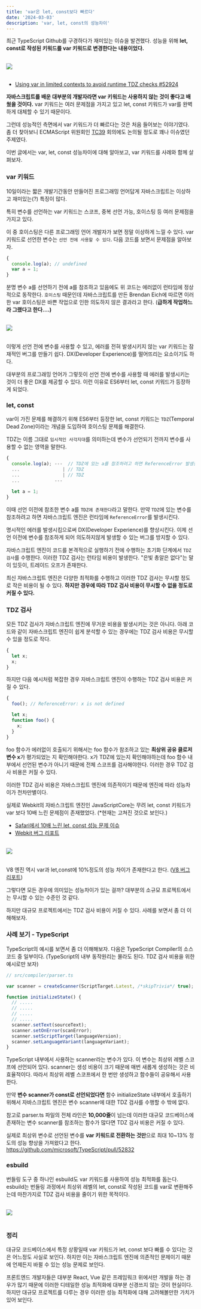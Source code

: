 ```yaml
---
title: 'var은 let, const보다 빠르다'
date: '2024-03-03'
description: 'var, let, const의 성능차이'
---
```


최근 TypeScript Github를 구경하다가 재미있는 이슈을 발견했다. 성능을 위해 **let, const로 작성된 키워드를 var 키워드로 변경한다는 내용이었다.**

<br/>
<img src="./javascript4.png"  />

<br/>
<br/>

- [Using var in limited contexts to avoid runtime TDZ checks #52924](https://github.com/microsoft/TypeScript/issues/52924)

**자바스크립트를 배운 대부분의 개발자라면 var 키워드는 사용하지 않는 것이 좋다고 배웠을 것이다.** var 키워드는 여러 문제점을 가지고 있고 let, const 키워드가 var를 완벽하게 대체할 수 있기 때문이다.

그런데 성능적인 측면에서 var 키워드가 더 빠르다는 것은 처음 들어보는 이야기였다. 좀 더 찾아보니 ECMAScript 위원회인 [TC39](https://github.com/tc39/notes/blob/main/meetings/2023-09/september-27.md#tdz-what-is-it-good-for) 회의에도 논의될 정도로 꽤나 이슈였던 주제였다.

이번 글에서는 var, let, const 성능차이에 대해 알아보고, var 키워드를 사례와 함께 살펴보자.

### var 키워드

10일이라는 짧은 개발기간동안 만들어진 프로그래밍 언어답게 자바스크립트는 이상하고 재미있는(?) 특징이 많다.

특히 변수를 선언하는 var 키워드는 스코프, 중복 선언 가능, 호이스팅 등 여러 문제점을 가지고 있다.

이 중 호이스팅은 다른 프로그래밍 언어 개발자가 보면 정말 이상하게 느낄 수 있다. var 키워드로 선언한 변수는 `선언 전에 사용할 수 있다`. 다음 코드를 보면서 문제점을 알아보자.

```js
{
  console.log(a); // undefined
  var a = 1;
}
```

분명 변수 a를 선언하기 전에 a를 참조하고 있음에도 위 코드는 에러없이 런타임에 정상적으로 동작한다. `호이스팅` 때문인데 자바스크립트를 만든 Brendan Eich에 따르면 이러한 var 호이스팅은 바쁜 작업으로 인한 의도하지 않은 결과라고 한다. (**급하게 작업하느라 그랬다고 한다....)**

<br/>
<img src="./javascript.png"  />

<br/>
<br/>

이렇게 선언 전에 변수를 사용할 수 있고, 에러를 전혀 발생시키지 않는 var 키워드는 잠재적인 버그를 만들기 쉽다. DX(Developer Experience)를 떨어뜨리는 요소이기도 하다.

대부분의 프로그래밍 언어가 그렇듯이 선언 전에 변수를 사용할 때 에러를 발생시키는 것이 더 좋은 DX를 제공할 수 있다. 이런 이유로 ES6부터 let, const 키워드가 등장하게 되었다.

### let, const

var이 가진 문제를 해결하기 위해 ES6부터 등장한 let, const 키워드는 `TDZ`(Temporal Dead Zone)이라는 개념을 도입하여 호이스팅 문제를 해결한다.

TDZ는 이름 그대로 `임시적인 사각지대`를 의미하는데 변수가 선언되기 전까지 변수를 사용할 수 없는 영역을 말한다.

```js
{
  console.log(a); ---  // TDZ에 있는 a를 참조하려고 하면 ReferenceError 발생한다
  ...                | // TDZ
  ...                | // TDZ
  ...             ---

  let a = 1;
}
```

이때 선언 이전에 참조한 변수 a를 `TDZ에 존재한다`라고 말한다. 만약 `TDZ`에 있는 변수를 참조하려고 하면 자바스크립트 엔진은 런타임에 `ReferenceError`를 발생시킨다.

명시적인 에러를 발생시킴으로써 DX(Developer Experience)를 향상시킨다. 이제 선언 이전에 변수를 참조하게 되어 의도하지않게 발생할 수 있는 버그를 방지할 수 있다.

자바스크립트 엔진이 코드를 본격적으로 실행하기 전에 수행하는 초기화 단계에서 `TDZ 검사`를 수행한다. 이러한 TDZ 검사는 런타임 비용이 발생한다. "은빛 총알은 없다"는 말이 있듯이, 트레이드 오프가 존재한다.

최신 자바스크립트 엔진은 다양한 최적화를 수행하고 이러한 TDZ 검사는 무시할 정도로 작은 비용이 될 수 있다. **하지만 경우에 따라 TDZ 검사 비용이 무시할 수 없을 정도로 커질 수 있다.**

### TDZ 검사

모든 TDZ 검사가 자바스크립트 엔진에 무거운 비용을 발생시키는 것은 아니다. 아래 코드와 같이 자바스크립트 엔진이 쉽게 분석할 수 있는 경우에는 TDZ 검사 비용은 무시할 수 있을 정도로 작다.

```js
{
  let x;
  x;
}
```

하지만 다음 예시처럼 복잡한 경우 자바스크립트 엔진이 수행하는 TDZ 검사 비용은 커질 수 있다.

```js
{
  foo(); // ReferenceError: x is not defined

  let x;
  function foo() {
    x;
  }
}
```

foo 함수가 에러없이 호출되기 위해서는 foo 함수가 참조하고 있는 **최상위 공유 클로저 변수 x**가 평가되었는 지 확인해야한다. x가 TDZ에 있는지 확인해야하는데 foo 함수 내부에서 선언된 변수가 아니기 때문에 전체 스코프를 검사해야한다. 이러한 경우 TDZ 검사 비용은 커질 수 있다.

이러한 TDZ 검사 비용은 자바스크립트 엔진에 의존적이기 때문에 엔진에 따라 성능차이가 천차만별이다.

실제로 Webkit의 자바스크립트 엔진인 JavaScriptCore는 무려 let, const 키워드가 var 보다 10배 느린 문제점이 존재했었다. (\*현재는 고쳐진 것으로 보인다.)

- [Safari에서 10배 느린 let, const 성능 문제 이슈](https://github.com/evanw/esbuild/issues/478)
- [Webkit 버그 리포트](https://bugs.webkit.org/show_bug.cgi?id=199866)

<br/>
<img src="./javascript2.png"  />

<br/>
<br/>

V8 엔진 역시 var과 let,const에 10%정도의 성능 차이가 존재한다고 한다. ([V8 버그 리포트](https://bugs.chromium.org/p/v8/issues/detail?id=13723))

그렇다면 모든 경우에 의미있는 성능차이가 있는 걸까? 대부분의 소규모 프로젝트에서는 무시할 수 있는 수준인 것 같다.

하지만 대규모 프로젝트에서는 TDZ 검사 비용이 커질 수 있다. 사례를 보면서 좀 더 이해해보자.

### 사례 보기 - TypeScript

TypeScript의 예시를 보면서 좀 더 이해해보자. 다음은 TypeScript Compiler의 소스코드 중 일부이다. (TypeScript의 내부 동작원리는 몰라도 된다. TDZ 검사 비용을 위한 예시로만 보자)

```js
// src/compiler/parser.ts

var scanner = createScanner(ScriptTarget.Latest, /*skipTrivia*/ true);

function initializeState() {
  // .....
  // .....
  // .....
  // .....
  scanner.setText(sourceText);
  scanner.setOnError(scanError);
  scanner.setScriptTarget(languageVersion);
  scanner.setLanguageVariant(languageVariant);
}
```

TypeScript 내부에서 사용하는 scanner라는 변수가 있다. 이 변수는 최상위 레벨 스코프에 선언되어 있다. scanner는 생성 비용이 크기 때문에 매번 새롭게 생성하는 것은 비효율적이다. 따라서 최상위 레벨 스코프에서 한 번만 생성하고 함수들이 공유해서 사용한다.

만약 **변수 scanner가 const로 선언되었다면** 함수 initializeState 내부에서 호출하기 위해서 자바스크립트 엔진은 변수 scanner에 대한 TDZ 검사를 수행할 수 밖에 없다.

참고로 parser.ts 파일의 전체 라인은 **10,000줄**이 넘는데 이러한 대규모 코드베이스에 존재하는 변수 scanner를 참조하는 함수가 많다면 TDZ 검사 비용은 커질 수 있다.

실제로 최상위 변수로 선언된 변수를 **var 키워드로 전환하는 것만**으로 최대 10~13% 정도의 성능 향상을 가져왔다고 한다. https://github.com/microsoft/TypeScript/pull/52832

### esbuild

번들링 도구 중 하나인 esbuild도 var 키워드를 사용하여 성능 최적화를 돕는다.
esbuild는 번들링 과정에서 최상위 레벨의 let, const로 작성된 코드를 var로 변환해주는데 마찬가지로 TDZ 검사 비용을 줄이기 위한 목적이다.

<br/>
<img src="./javascript3.png"  />

<br/>
<br/>

### 정리

대규모 코드베이스에서 특정 상황일때 var 키워드가 let, const 보다 빠를 수 있다는 것은 어느정도 사실로 보인다. 하지만 이는 자바스크립트 엔진에 의존적인 문제이기 때문에 언제든지 바뀔 수 있는 성능 문제로 보인다.

프론트엔드 개발자들은 대부분 React, Vue 같은 프레임워크 위에서만 개발을 하는 경우가 많기 때문에 이러한 디테일한 성능 최적화에 대부분 신경쓰지 않는 것이 현실이다. 하지만 대규모 프로젝트를 다루는 경우 이러한 성능 최적화에 대해 고려해볼만한 가치가 있어 보인다.
